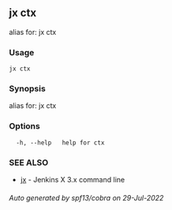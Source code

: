 ## jx ctx

alias for: jx ctx

### Usage

```
jx ctx
```

### Synopsis

alias for: jx ctx

### Options

```
  -h, --help   help for ctx
```

### SEE ALSO

* [jx](jx.md)	 - Jenkins X 3.x command line

###### Auto generated by spf13/cobra on 29-Jul-2022

